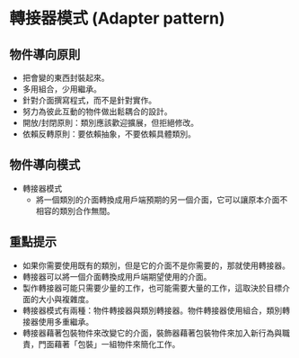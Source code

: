 # 轉接器模式 (Adapter pattern)
## 物件導向原則
* 把會變的東西封裝起來。
* 多用組合，少用繼承。
* 針對介面撰寫程式，而不是針對實作。
* 努力為彼此互動的物件做出鬆耦合的設計。
* 開放/封閉原則：類別應該歡迎擴展，但拒絕修改。
* 依賴反轉原則：要依賴抽象，不要依賴具體類別。

## 物件導向模式
* 轉接器模式
  * 將一個類別的介面轉換成用戶端預期的另一個介面，它可以讓原本介面不相容的類別合作無間。

## 重點提示
* 如果你需要使用既有的類別，但是它的介面不是你需要的，那就使用轉接器。
* 轉接器可以將一個介面轉換成用戶端期望使用的介面。
* 製作轉接器可能只需要少量的工作，也可能需要大量的工作，這取決於目標介面的大小與複雜度。
* 轉接器模式有兩種：物件轉接器與類別轉接器。物件轉接器使用組合，類別轉接器使用多重繼承。
* 轉接器藉著包裝物件來改變它的介面，裝飾器藉著包裝物件來加入新行為與職責，門面藉著「包裝」一組物件來簡化工作。